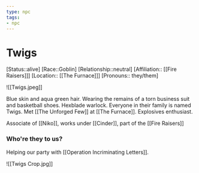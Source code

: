 ```yaml
---
type: npc
tags: 
- npc
---
```


# Twigs
[Status::alive]
[Race::Goblin]
[Relationship::neutral]
[Affiliation:: [[Fire Raisers]]]
[Location:: [[The Furnace]]]
[Pronouns:: they/them]

![[Twigs.jpeg]]

Blue skin and aqua green hair. Wearing the remains of a torn business suit and basketball shoes. Hexblade warlock. Everyone in their family is named Twigs. Met [[The Unforged Few]] at [[The Furnace]]. Explosives enthusiast.

Associate of [[Niko]], works under [[Cinder]], part of the [[Fire Raisers]] 

### Who're they to us? 
Helping our party with [[Operation Incriminating Letters]].

![[Twigs Crop.jpg]]